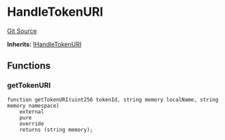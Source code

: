 # HandleTokenURI
[Git Source](https://github.com/digiv3rse/protocol-contracts/blob/0d518167a484d4368bad0990424be098fe779fa4/contracts/misc/token-uris/HandleTokenURI.sol)

**Inherits:**
[IHandleTokenURI](/contracts/interfaces/IHandleTokenURI.sol/interface.IHandleTokenURI.md)


## Functions
### getTokenURI


```solidity
function getTokenURI(uint256 tokenId, string memory localName, string memory namespace)
    external
    pure
    override
    returns (string memory);
```

